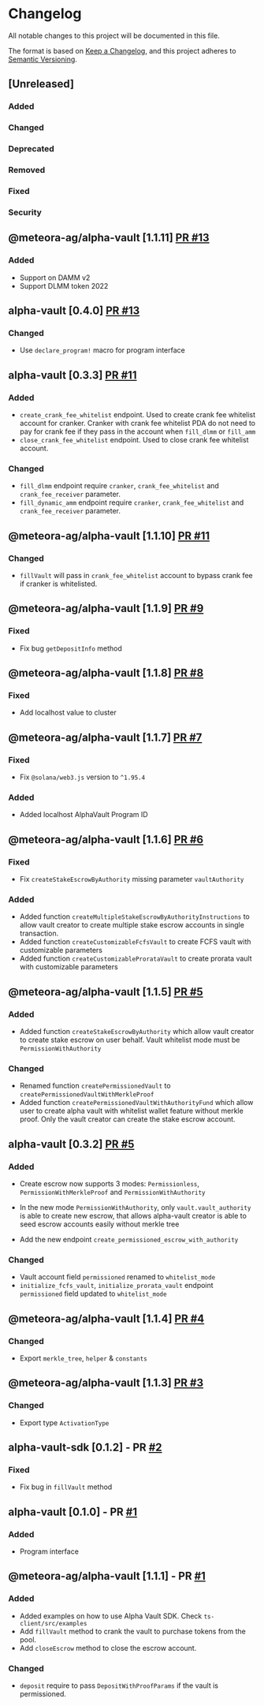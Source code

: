 # Changelog

All notable changes to this project will be documented in this file.

The format is based on [Keep a Changelog](https://keepachangelog.com/en/1.0.0/),
and this project adheres to [Semantic Versioning](https://semver.org/spec/v2.0.0.html).

## [Unreleased]

### Added

### Changed

### Deprecated

### Removed

### Fixed

### Security

## @meteora-ag/alpha-vault [1.1.11] [PR #13](https://github.com/MeteoraAg/alpha-vault-sdk/pull/13)

### Added

- Support on DAMM v2
- Support DLMM token 2022

## alpha-vault [0.4.0] [PR #13](https://github.com/MeteoraAg/alpha-vault-sdk/pull/13)

### Changed

- Use `declare_program!` macro for program interface

## alpha-vault [0.3.3] [PR #11](https://github.com/MeteoraAg/alpha-vault-sdk/pull/11)

### Added

- `create_crank_fee_whitelist` endpoint. Used to create crank fee whitelist account for cranker. Cranker with crank fee whitelist PDA do not need to pay for crank fee if they pass in the account when `fill_dlmm` or `fill_amm`
- `close_crank_fee_whitelist` endpoint. Used to close crank fee whitelist account.

### Changed

- `fill_dlmm` endpoint require `cranker`, `crank_fee_whitelist` and `crank_fee_receiver` parameter.
- `fill_dynamic_amm` endpoint require `cranker`, `crank_fee_whitelist` and `crank_fee_receiver` parameter.

## @meteora-ag/alpha-vault [1.1.10] [PR #11](https://github.com/MeteoraAg/alpha-vault-sdk/pull/11)

### Changed

- `fillVault` will pass in `crank_fee_whitelist` account to bypass crank fee if cranker is whitelisted.

## @meteora-ag/alpha-vault [1.1.9] [PR #9](https://github.com/MeteoraAg/alpha-vault-sdk/pull/9)

### Fixed

- Fix bug `getDepositInfo` method

## @meteora-ag/alpha-vault [1.1.8] [PR #8](https://github.com/MeteoraAg/alpha-vault-sdk/pull/8)

### Fixed

- Add localhost value to cluster

## @meteora-ag/alpha-vault [1.1.7] [PR #7](https://github.com/MeteoraAg/alpha-vault-sdk/pull/7)

### Fixed

- Fix `@solana/web3.js` version to `^1.95.4`

### Added

- Added localhost AlphaVault Program ID

## @meteora-ag/alpha-vault [1.1.6] [PR #6](https://github.com/MeteoraAg/alpha-vault-sdk/pull/6)

### Fixed

- Fix `createStakeEscrowByAuthority` missing parameter `vaultAuthority`

### Added

- Added function `createMultipleStakeEscrowByAuthorityInstructions` to allow vault creator to create multiple stake escrow accounts in single transaction.
- Added function `createCustomizableFcfsVault` to create FCFS vault with customizable parameters
- Added function `createCustomizableProrataVault` to create prorata vault with customizable parameters

## @meteora-ag/alpha-vault [1.1.5] [PR #5](https://github.com/MeteoraAg/alpha-vault-sdk/pull/5)

### Added

- Added function `createStakeEscrowByAuthority` which allow vault creator to create stake escrow on user behalf. Vault whitelist mode must be `PermissionWithAuthority`

### Changed

- Renamed function `createPermissionedVault` to `createPermissionedVaultWithMerkleProof`
- Added function `createPermissionedVaultWithAuthorityFund` which allow user to create alpha vault with whitelist wallet feature without merkle proof. Only the vault creator can create the stake escrow account.

## alpha-vault [0.3.2] [PR #5](https://github.com/MeteoraAg/alpha-vault-sdk/pull/5)

### Added

- Create escrow now supports 3 modes: `Permissionless`, `PermissionWithMerkleProof` and `PermissionWithAuthority`

- In the new mode `PermissionWithAuthority`, only `vault.vault_authority` is able to create new escrow, that allows alpha-vault creator is able to seed escrow accounts easily without merkle tree

- Add the new endpoint `create_permissioned_escrow_with_authority`

### Changed

- Vault account field `permissioned` renamed to `whitelist_mode`
- `initialize_fcfs_vault`, `initialize_prorata_vault` endpoint `permissioned` field updated to `whitelist_mode`

## @meteora-ag/alpha-vault [1.1.4] [PR #4](https://github.com/MeteoraAg/alpha-vault-sdk/pull/4)

### Changed

- Export `merkle_tree`, `helper` & `constants`

## @meteora-ag/alpha-vault [1.1.3] [PR #3](https://github.com/MeteoraAg/alpha-vault-sdk/pull/3)

### Changed

- Export type `ActivationType`

## alpha-vault-sdk [0.1.2] - PR [#2](https://github.com/MeteoraAg/alpha-vault-sdk/pull/2)

### Fixed

- Fix bug in `fillVault` method

## alpha-vault [0.1.0] - PR [#1](https://github.com/MeteoraAg/alpha-vault-sdk/pull/1)

### Added

- Program interface

## @meteora-ag/alpha-vault [1.1.1] - PR [#1](https://github.com/MeteoraAg/alpha-vault-sdk/pull/1)

### Added

- Added examples on how to use Alpha Vault SDK. Check `ts-client/src/examples`
- Add `fillVault` method to crank the vault to purchase tokens from the pool.
- Add `closeEscrow` method to close the escrow account.

### Changed

- `deposit` require to pass `DepositWithProofParams` if the vault is permissioned.

